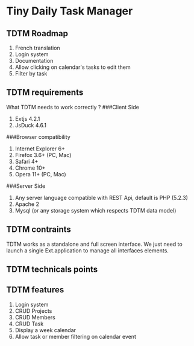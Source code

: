 Tiny Daily Task Manager
====================

TDTM Roadmap
--------------------------------------

1. French translation
2. Login system
3. Documentation
4. Allow clicking on calendar's tasks to edit them
5. Filter by task

TDTM requirements
--------------------------------------

What TDTM needs to work correctly ?
###Client Side
	
1. Extjs 4.2.1
2. JsDuck 4.6.1

###Browser compatibility
1. Internet Explorer 6+
2. Firefox 3.6+ (PC, Mac)
3. Safari 4+
4. Chrome 10+
5. Opera 11+ (PC, Mac)

###Server Side
1. Any server language compatible with REST Api, default is PHP (5.2.3)
2. Apache 2
3. Mysql (or any storage system which respects TDTM data model)

TDTM contraints
--------------------------------------
TDTM works as a standalone and full screen interface.
We just need to launch a single Ext.application to manage all interfaces elements.


TDTM technicals points
--------------------------------------

TDTM features
--------------------------------------

1. Login system
2. CRUD Projects
3. CRUD Members
4. CRUD Task
5. Display a week calendar
6. Allow task or member filtering on calendar event
